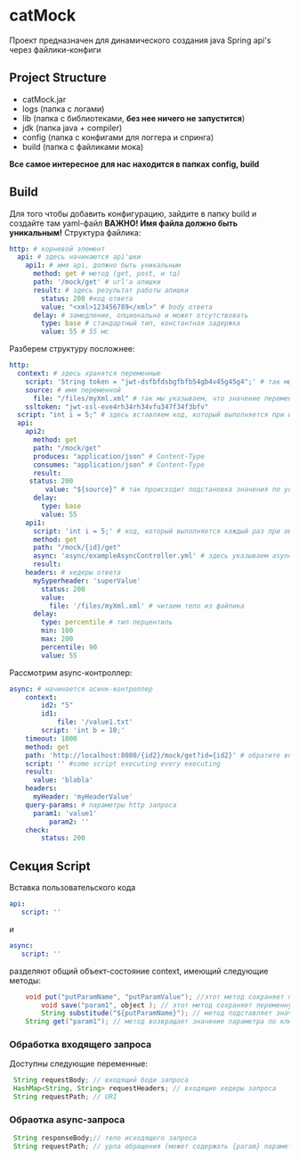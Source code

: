 # catMock
Проект предназначен для динамического создания java Spring api's через файлики-конфиги
## Project Structure
- catMock.jar
- logs (папка с логами)
- lib (папка с библиотеками, **без нее ничего не запустится**)
- jdk (папка java + compiler)
- config (папка с конфигами для логгера и спринга)
- build (папка с файликами мока)

**Все самое интересное для нас находится в папках config, build**
## Build
Для того чтобы добавить конфигурацию, зайдите в папку build и создайте там yaml-файл 
**ВАЖНО! Имя файла должно быть уникальным!**
Структура файлика:
```yaml
http: # корневой элемент
  api: # здесь начинаются api'шки
    api1: # имя api, должно быть уникальным
      method: get # метод (get, post, и тд)
      path: '/mock/get' # url'а апишки
      result: # здесь результат работы апишки
        status: 200 #код ответа
        value: "<xml>123456789</xml>" # body ответа
      delay: # замедление, опционально и может отсутствовать
        type: base # стандартный тип, константная задержка
        value: 55 # 55 мс
```

Разберем структуру посложнее:

```yaml
http:
  context: # здесь хранятся переменные
    script: 'String token = "jwt-dsfbfdsbgfbfb54gb4v45g45g4";' # так мы можем вставлять кодом переменные
    source: # имя переменной
      file: "/files/myXml.xml" # так мы указываем, что значение переменной находится в файле по указанному пути (относительно текущего файла) 
    ssltoken: "jwt-ssl-eve4rh34rh34vfu347f34f3bfv"
  script: "int i = 5;" # здесь вставляем код, который выполняется при инициализации контроллера
  api:
    api2:
      method: get
      path: "/mock/get"
      produces: "application/json" # Content-Type
      consumes: "application/json" # Content-Type
      result:
	 status: 200
         value: "${source}" # так происходит подстановка значения по указанному имени (может содержаться и в файлике) 
      delay:
        type: base
        value: 55
    api1:
      script: 'int i = 5;' # код, который выполняется каждый раз при обработке нового запроса
      method: get
      path: "/mock/{id}/get"
      async: 'async/exampleAsyncController.yml' # здесь указываем async-response (http-запрос, выполняемый после обработки входящего запроса) , путь указывается относителньо текущего файла
      result:
	headers: # хедеры ответа
	  mySyperheader: 'superValue'
        status: 200
        value:
          file: '/files/myXml.xml' # читаем тело из файлика
      delay:
        type: percentile # тип перцентиль
        min: 100
        max: 200
        percentile: 90
        value: 55
```

Рассмотрим async-контроллер:
```yaml
async: # начинается асинк-контроллер
    context:
        id2: "5"
        id1:
            file: '/value1.txt'
        script: 'int b = 10;'
    timeout: 1000
    method: get
    path: 'http://localhost:8080/{id2}/mock/get?id={id2}' # обратите внимание,  {name} замещаются значениями переменных
    script: '' #some script executing every executing
    result:
      value: 'blabla'
	headers:
	  myHeader: 'myHeaderValue'
	query-params: # параметры http запроса
	  param1: 'value1'
          param2: ''
    check:
        status: 200
```
## Секция Script
Вставка пользовательского кода 
```yaml
api:
   script: ''
```
и
```yaml
async:
   script: ''
```
разделяют общий объект-состояние context, имеющий следующие методы:
```java
	void put("putParamName", "putParamValue"); //этот метод сохраняет переменную в сабститютор
        void save("param1", object ); // этот метод сохраняет переменную (для дальнейшего использования в async)
        String substitude("${putParamName}"); // метод подставляет значения из сабститутора в переданную ему строку
	String get("param1"); // метод возвращает значение параметра по ключу
```
### Обработка входящего запроса
Доступны следующие переменные:
```java
 String requestBody; // входящий боди запроса
 HashMap<String, String> requestHeaders; // входящие хедеры запроса
 String requestPath; // URI
```
### Обраотка async-запроса
```java
 String responseBody;// тело исходящего запроса
 String requestPath; // урла обращения (может содержать {param} параметры для корреляции пути запроса)
```
